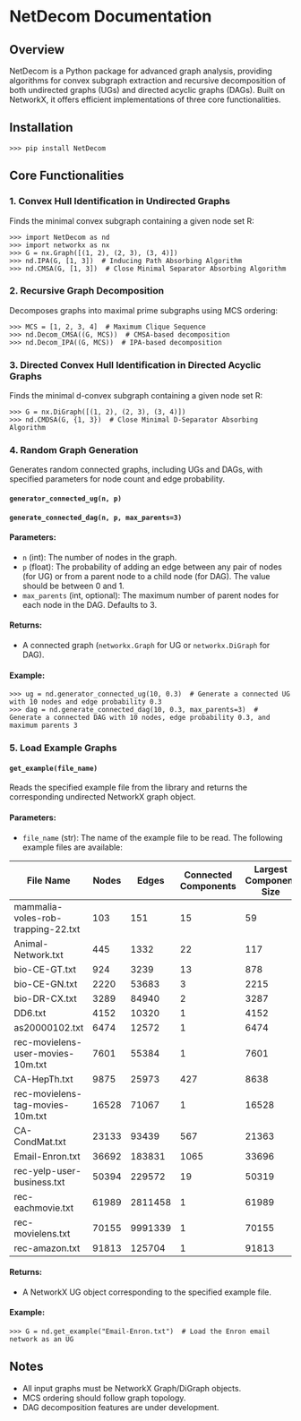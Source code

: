 
# NetDecom Documentation

## Overview
NetDecom is a Python package for advanced graph analysis, providing algorithms for convex subgraph extraction and recursive decomposition of both undirected graphs (UGs) and directed acyclic graphs (DAGs). Built on NetworkX, it offers efficient implementations of three core functionalities.

## Installation

```pycon
>>> pip install NetDecom
```

## Core Functionalities

### 1. Convex Hull Identification in Undirected Graphs
Finds the minimal convex subgraph containing a given node set R:

```pycon
>>> import NetDecom as nd
>>> import networkx as nx
>>> G = nx.Graph([(1, 2), (2, 3), (3, 4)])
>>> nd.IPA(G, [1, 3])  # Inducing Path Absorbing Algorithm
>>> nd.CMSA(G, [1, 3])  # Close Minimal Separator Absorbing Algorithm
```

### 2. Recursive Graph Decomposition
Decomposes graphs into maximal prime subgraphs using MCS ordering:

```pycon
>>> MCS = [1, 2, 3, 4]  # Maximum Clique Sequence
>>> nd.Decom_CMSA((G, MCS))  # CMSA-based decomposition
>>> nd.Decom_IPA((G, MCS))  # IPA-based decomposition
```

### 3. Directed Convex Hull Identification in Directed Acyclic Graphs
Finds the minimal d-convex subgraph containing a given node set R:

```pycon
>>> G = nx.DiGraph([(1, 2), (2, 3), (3, 4)])
>>> nd.CMDSA(G, {1, 3})  # Close Minimal D-Separator Absorbing Algorithm
```

### 4. Random Graph Generation
Generates random connected graphs, including UGs and DAGs, with specified parameters for node count and edge probability.

#### `generator_connected_ug(n, p)`
#### `generate_connected_dag(n, p, max_parents=3)`
#### Parameters:
- `n` (int): The number of nodes in the graph.
- `p` (float): The probability of adding an edge between any pair of nodes (for UG) or from a parent node to a child node (for DAG). The value should be between 0 and 1.
- `max_parents` (int, optional): The maximum number of parent nodes for each node in the DAG. Defaults to 3.

#### Returns:
- A connected graph (`networkx.Graph` for UG or `networkx.DiGraph` for DAG).

#### Example:

```pycon
>>> ug = nd.generator_connected_ug(10, 0.3)  # Generate a connected UG with 10 nodes and edge probability 0.3
>>> dag = nd.generate_connected_dag(10, 0.3, max_parents=3)  # Generate a connected DAG with 10 nodes, edge probability 0.3, and maximum parents 3
```

### 5. Load Example Graphs

#### `get_example(file_name)`
Reads the specified example file from the library and returns the corresponding undirected NetworkX graph object.

#### Parameters:
- `file_name` (str): The name of the example file to be read. The following example files are available:

| File Name                                     | Nodes | Edges   | Connected Components | Largest Component Size |
|-----------------------------------------------|-------|---------|----------------------|------------------------|
| mammalia-voles-rob-trapping-22.txt            | 103   | 151     | 15                   | 59                     |
| Animal-Network.txt                            | 445   | 1332    | 22                   | 117                    |
| bio-CE-GT.txt                                 | 924   | 3239    | 13                   | 878                    |
| bio-CE-GN.txt                                 | 2220  | 53683   | 3                    | 2215                   |
| bio-DR-CX.txt                                 | 3289  | 84940   | 2                    | 3287                   |
| DD6.txt                                       | 4152  | 10320   | 1                    | 4152                   |
| as20000102.txt                                | 6474  | 12572   | 1                    | 6474                   |
| rec-movielens-user-movies-10m.txt             | 7601  | 55384   | 1                    | 7601                   |
| CA-HepTh.txt                                  | 9875  | 25973   | 427                  | 8638                   |
| rec-movielens-tag-movies-10m.txt              | 16528 | 71067   | 1                    | 16528                  |
| CA-CondMat.txt                                | 23133 | 93439   | 567                  | 21363                  |
| Email-Enron.txt                               | 36692 | 183831  | 1065                 | 33696                  |
| rec-yelp-user-business.txt                    | 50394 | 229572  | 19                   | 50319                  |
| rec-eachmovie.txt                             | 61989 | 2811458 | 1                    | 61989                  |
| rec-movielens.txt                             | 70155 | 9991339 | 1                    | 70155                  |
| rec-amazon.txt                                | 91813 | 125704  | 1                    | 91813                  |


#### Returns:
- A NetworkX UG object corresponding to the specified example file.

#### Example:

```pycon
>>> G = nd.get_example("Email-Enron.txt")  # Load the Enron email network as an UG
```

## Notes
- All input graphs must be NetworkX Graph/DiGraph objects.
- MCS ordering should follow graph topology.
- DAG decomposition features are under development.
